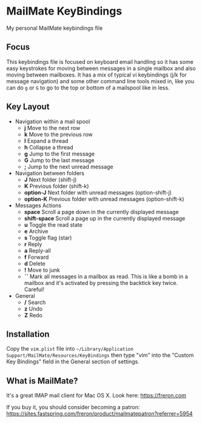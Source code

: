 # MailMate KeyBindings

My personal MailMate keybindings file

## Focus

This keybindings file is focused on keyboard email handling so it has some easy keystrokes for moving between messages in a single mailbox and also moving between mailboxes.  It has a mix of typical vi keybindings (j/k for message navigation) and some other command line tools mixed in, like you can do `g` or `G` to go to the top or bottom of a mailspool like in less.

## Key Layout

* Navigation within a mail spool
  * **j** Move to the next row
  * **k** Move to the previous row
  * **l** Expand a thread
  * **h** Collapse a thread
  * **g** Jump to the first message
  * **G** Jump to the last message
  * **;** Jump to the next unread message
* Navigation between folders
  * **J** Next folder (shift-j)
  * **K** Previous folder (shift-k)
  * **option-J** Next folder with unread messages (option-shift-j)
  * **option-K** Previous folder with unread messages (option-shift-k)
* Messages Actions
  * **space** Scroll a page down in the currently displayed message
  * **shift-space** Scroll a page up in the currently displayed message
  * **u** Toggle the read state
  * **e** Archive
  * **s** Toggle flag (star)
  * **r** Reply
  * **a** Reply-all
  * **f** Forward
  * **d** Delete
  * **!** Move to junk
  * **\`\`** Mark all messages in a mailbox as read. This is like a bomb in a mailbox and it's activated by pressing the backtick key twice.  Careful! 
* General
  * **/** Search
  * **z** Undo
  * **Z** Redo

## Installation

Copy the `vim.plist` file into `~/Library/Application Support/MailMate/Resources/KeyBindings` then type "vim" into the "Custom Key Bindings" field in the General section of settings.

## What is MailMate?

It's a great IMAP mail client for Mac OS X.  Look here: https://freron.com

If you buy it, you should consider becoming a patron: https://sites.fastspring.com/freron/product/mailmatepatron?referrer=5954
